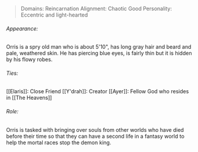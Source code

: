 > Domains: Reincarnation
> Alignment: Chaotic Good
> Personality: Eccentric and light-hearted

###### Appearance:
Orris is a spry old man who is about 5'10", has long gray hair and beard and pale, weathered skin. He has piercing blue eyes, is fairly thin but it is hidden by his flowy robes.

###### Ties:
[[Elaris]]: Close Friend
[[Y'drah]]: Creator
[[Ayer]]: Fellow God who resides in [[The Heavens]]
###### Role:
Orris is tasked with bringing over souls from other worlds who have died before their time so that they can have a second life in a fantasy world to help the mortal races stop the demon king.